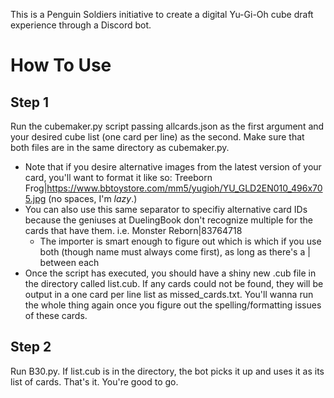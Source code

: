 This is a Penguin Soldiers initiative to create a digital Yu-Gi-Oh cube draft experience through a Discord bot.

# How To Use

## Step 1
Run the cubemaker.py script passing allcards.json as the first argument and your desired cube list (one card per line) as the second. Make sure that both files are in the same directory as cubemaker.py.
* Note that if you desire alternative images from the latest version of your card, you'll want to format it like so: Treeborn Frog|https://www.bbtoystore.com/mm5/yugioh/YU_GLD2EN010_496x705.jpg (no spaces, I'm _lazy_.)
* You can also use this same separator to specifiy alternative card IDs because the geniuses at DuelingBook don't recognize multiple for the cards that have them. i.e. Monster Reborn|83764718
    * The importer is smart enough to figure out which is which if you use both (though name must always come first), as long as there's a | between each
* Once the script has executed, you should have a shiny new .cub file in the directory called list.cub. If any cards could not be found, they will be output in a one card per line list as missed_cards.txt. You'll wanna run the whole thing again once you figure out the spelling/formatting issues of these cards.

## Step 2
Run B30.py. If list.cub is in the directory, the bot picks it up and uses it as its list of cards. That's it. You're good to go.
